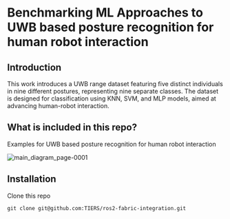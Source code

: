 # Benchmarking ML Approaches to UWB based posture recognition for human robot interaction

## Introduction
This work introduces a UWB range dataset featuring five distinct individuals in nine different postures, representing nine separate classes. The dataset is designed for classification using KNN, SVM, and MLP models, aimed at advancing human-robot interaction.



## What is included in this repo?

Examples for UWB based posture recognition for human robot interaction

![main_diagram_page-0001](https://github.com/user-attachments/assets/f92bb1e3-9263-4499-88db-dc931aac6233)


## Installation

Clone this repo 
```
git clone git@github.com:TIERS/ros2-fabric-integration.git
